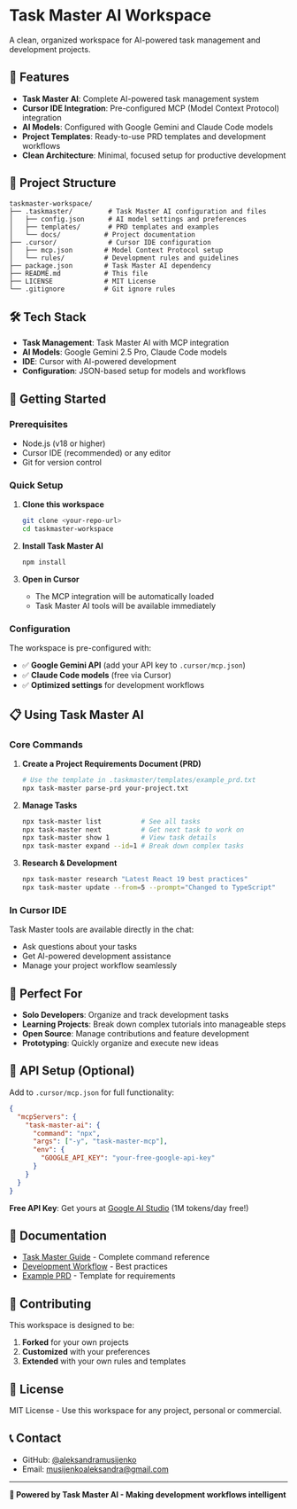 # Task Master AI Workspace

A clean, organized workspace for AI-powered task management and development projects.

## 🚀 Features

- **Task Master AI**: Complete AI-powered task management system
- **Cursor IDE Integration**: Pre-configured MCP (Model Context Protocol) integration
- **AI Models**: Configured with Google Gemini and Claude Code models
- **Project Templates**: Ready-to-use PRD templates and development workflows
- **Clean Architecture**: Minimal, focused setup for productive development

## 📁 Project Structure

```
taskmaster-workspace/
├── .taskmaster/         # Task Master AI configuration and files
│   ├── config.json      # AI model settings and preferences
│   ├── templates/       # PRD templates and examples
│   └── docs/           # Project documentation
├── .cursor/             # Cursor IDE configuration
│   ├── mcp.json        # Model Context Protocol setup
│   └── rules/          # Development rules and guidelines
├── package.json        # Task Master AI dependency
├── README.md           # This file
├── LICENSE             # MIT License
└── .gitignore          # Git ignore rules
```

## 🛠️ Tech Stack

- **Task Management**: Task Master AI with MCP integration
- **AI Models**: Google Gemini 2.5 Pro, Claude Code models
- **IDE**: Cursor with AI-powered development
- **Configuration**: JSON-based setup for models and workflows

## 🚀 Getting Started

### Prerequisites

- Node.js (v18 or higher)
- Cursor IDE (recommended) or any editor
- Git for version control

### Quick Setup

1. **Clone this workspace**
   ```bash
   git clone <your-repo-url>
   cd taskmaster-workspace
   ```

2. **Install Task Master AI**
   ```bash
   npm install
   ```

3. **Open in Cursor**
   - The MCP integration will be automatically loaded
   - Task Master AI tools will be available immediately

### Configuration

The workspace is pre-configured with:
- ✅ **Google Gemini API** (add your API key to `.cursor/mcp.json`)
- ✅ **Claude Code models** (free via Cursor)
- ✅ **Optimized settings** for development workflows

## 📋 Using Task Master AI

### Core Commands

1. **Create a Project Requirements Document (PRD)**
   ```bash
   # Use the template in .taskmaster/templates/example_prd.txt
   npx task-master parse-prd your-project.txt
   ```

2. **Manage Tasks**
   ```bash
   npx task-master list          # See all tasks
   npx task-master next          # Get next task to work on
   npx task-master show 1        # View task details
   npx task-master expand --id=1 # Break down complex tasks
   ```

3. **Research & Development**
   ```bash
   npx task-master research "Latest React 19 best practices"
   npx task-master update --from=5 --prompt="Changed to TypeScript"
   ```

### In Cursor IDE

Task Master tools are available directly in the chat:
- Ask questions about your tasks
- Get AI-powered development assistance
- Manage your project workflow seamlessly

## 🎯 Perfect For

- **Solo Developers**: Organize and track development tasks
- **Learning Projects**: Break down complex tutorials into manageable steps
- **Open Source**: Manage contributions and feature development
- **Prototyping**: Quickly organize and execute new ideas

## 🔑 API Setup (Optional)

Add to `.cursor/mcp.json` for full functionality:

```json
{
  "mcpServers": {
    "task-master-ai": {
      "command": "npx",
      "args": ["-y", "task-master-mcp"],
      "env": {
        "GOOGLE_API_KEY": "your-free-google-api-key"
      }
    }
  }
}
```

**Free API Key**: Get yours at [Google AI Studio](https://aistudio.google.com/) (1M tokens/day free!)

## 📖 Documentation

- [Task Master Guide](.cursor/rules/taskmaster/taskmaster.mdc) - Complete command reference
- [Development Workflow](.cursor/rules/taskmaster/dev_workflow.mdc) - Best practices
- [Example PRD](.taskmaster/templates/example_prd.txt) - Template for requirements

## 🤝 Contributing

This workspace is designed to be:
1. **Forked** for your own projects
2. **Customized** with your preferences
3. **Extended** with your own rules and templates

## 📝 License

MIT License - Use this workspace for any project, personal or commercial.

## 📞 Contact

- GitHub: [@aleksandramusijenko](https://github.com/aleksandramusijenko)
- Email: musijenkoaleksandra@gmail.com

---

**🤖 Powered by Task Master AI - Making development workflows intelligent**